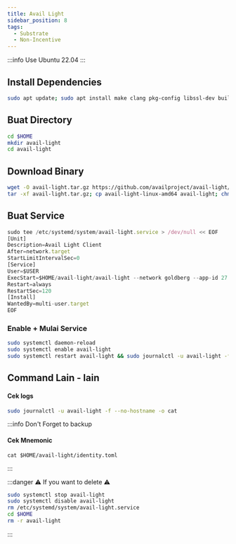 ```yaml
---
title: Avail Light
sidebar_position: 8
tags:
  - Substrate 
  - Non-Incentive
---
```


:::info Use Ubuntu 22.04
:::

## Install Dependencies

```bash
sudo apt update; sudo apt install make clang pkg-config libssl-dev build-essential -y
```

## Buat Directory

```bash
cd $HOME
mkdir avail-light
cd avail-light
```

## Download Binary

```bash
wget -O avail-light.tar.gz https://github.com/availproject/avail-light/releases/download/v1.7.4/avail-light-linux-amd64.tar.gz
tar -xf avail-light.tar.gz; cp avail-light-linux-amd64 avail-light; chmod +x avail-light; rm avail-light-linux-amd64.tar.gz
```

## Buat Service

```ts title="avail-light.service"
sudo tee /etc/systemd/system/avail-light.service > /dev/null << EOF
[Unit] 
Description=Avail Light Client
After=network.target
StartLimitIntervalSec=0
[Service] 
User=$USER
ExecStart=$HOME/avail-light/avail-light --network goldberg --app-id 27
Restart=always 
RestartSec=120
[Install] 
WantedBy=multi-user.target
EOF
```

### Enable + Mulai Service

```bash
sudo systemctl daemon-reload
sudo systemctl enable avail-light
sudo systemctl restart avail-light && sudo journalctl -u avail-light -f --no-hostname -o cat
```

## Command Lain - lain

#### Cek logs

```bash
sudo journalctl -u avail-light -f --no-hostname -o cat
```

:::info  Don't Forget to backup 
#### Cek Mnemonic

```
cat $HOME/avail-light/identity.toml
```
:::

:::danger
⚠️ If you want to delete ⚠️

```bash
sudo systemctl stop avail-light
sudo systemctl disable avail-light
rm /etc/systemd/system/avail-light.service
cd $HOME
rm -r avail-light
```
:::